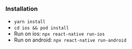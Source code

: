 ### Installation

- `yarn install`
- `cd ios && pod install`
- Run on ios: `npx react-native run-ios`
- Run on android: `npx react-native run-android`
